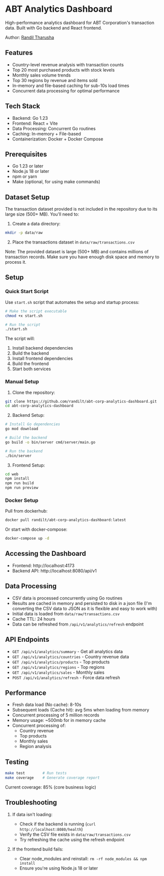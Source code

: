 # ABT Analytics Dashboard

High-performance analytics dashboard for ABT Corporation's transaction data. Built with Go backend and React frontend.

Author: [Randil Tharusha](https://randiltharusha.me)

## Features

- Country-level revenue analysis with transaction counts
- Top 20 most purchased products with stock levels
- Monthly sales volume trends
- Top 30 regions by revenue and items sold
- In-memory and file-based caching for sub-10s load times
- Concurrent data processing for optimal performance

## Tech Stack

- Backend: Go 1.23
- Frontend: React + Vite
- Data Processing: Concurrent Go routines
- Caching: In-memory + File-based
- Containerization: Docker + Docker Compose

## Prerequisites

- Go 1.23 or later
- Node.js 18 or later
- npm or yarn
- Make (optional, for using make commands)

## Dataset Setup

The transaction dataset provided is not included in the repository due to its large size (500+ MB). You'll need to:

1. Create a data directory:

```bash
mkdir -p data/raw
```

2. Place the transactions dataset in `data/raw/transactions.csv`

Note: The provided dataset is large (500+ MB) and contains millions of transaction records. Make sure you have enough disk space and memory to process it.

## Setup

### Quick Start Script

Use `start.sh` script that automates the setup and startup process:

```bash
# Make the script executable
chmod +x start.sh

# Run the script
./start.sh
```

The script will:

1. Install backend dependencies
2. Build the backend
3. Install frontend dependencies
4. Build the frontend
5. Start both services

### Manual Setup

1. Clone the repository:

```bash
git clone https://github.com/randilt/abt-corp-analytics-dashboard.git
cd abt-corp-analytics-dashboard
```

2. Backend Setup:

```bash
# Install Go dependencies
go mod download

# Build the backend
go build -o bin/server cmd/server/main.go

# Run the backend
./bin/server
```

3. Frontend Setup:

```bash
cd web
npm install
npm run build
npm run preview
```

### Docker Setup

Pull from dockerhub:

```bash
docker pull randilt/abt-corp-analytics-dashboard:latest
```

Or start with docker-compose:

```bash
docker-compose up -d
```

## Accessing the Dashboard

- Frontend: http://localhost:4173
- Backend API: http://localhost:8080/api/v1

## Data Processing

- CSV data is processed concurrently using Go routines
- Results are cached in memory and persisted to disk in a json file (I'm converting the CSV data to JSON as it is flexible and easy to work with)
- Initial data is loaded from `data/raw/transactions.csv`
- Cache TTL: 24 hours
- Data can be refreshed from `/api/v1/analytics/refresh` endpoint

## API Endpoints

- `GET /api/v1/analytics/summary` - Get all analytics data
- `GET /api/v1/analytics/countries` - Country revenue data
- `GET /api/v1/analytics/products` - Top products
- `GET /api/v1/analytics/regions` - Top regions
- `GET /api/v1/analytics/sales` - Monthly sales
- `POST /api/v1/analytics/refresh` - Force data refresh

## Performance

- Fresh data load (No cache): 8-10s
- Subsequent loads (Cache hit): avg 5ms when loading from memory
- Concurrent processing of 5 million records
- Memory usage: ~500mb for in memory cache
- Concurrent processing of:
  - Country revenue
  - Top products
  - Monthly sales
  - Region analysis

## Testing

```bash
make test        # Run tests
make coverage    # Generate coverage report
```

Current coverage: 85% (core business logic)

## Troubleshooting

1. If data isn't loading:

   - Check if the backend is running (`curl http://localhost:8080/health`)
   - Verify the CSV file exists in `data/raw/transactions.csv`
   - Try refreshing the cache using the refresh endpoint

2. If the frontend build fails:
   - Clear node_modules and reinstall: `rm -rf node_modules && npm install`
   - Ensure you're using Node.js 18 or later
